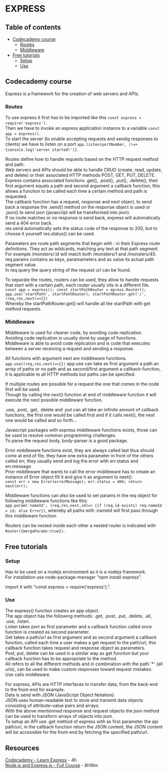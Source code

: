 # EXPRESS

## Table of contents
- [Codecademy course](#Codecademy-course)
  - [Routes](#Routes)
  - [Middleware](#Middleware)
- [Free tutorials](#Free-tutorials)
  - [Setup](#Setup)
  - [Use](#Use)

## Codecademy course

Express is a framework for the creation of web servers and APIs.

### Routes
To use express it first has to be imported like this `const express = require('express')`.<br>
Then we have to invoke an express application instance to a variable `const app = express()`.<br>
To start the server (to enable accepting requests and sendig responses to clients) we have to listen on a port `app.listen(portNumber, ()=>{console.log('server started!')}`.

Routes define how to handle requests based on the HTTP request method and path.<br>
Web servers and APIs should be able to handle CRUD (create, read, update, and delete) or their associated HTTP methods POST, GET, PUT, DELETE.<br>
Express contains associated functions .get(), .post(), .put(), .delete(), their first argument equals a path and second argument a callback function, this allows a function to be called each time a certain method and path is requested.<br>
The callback function has a request, response and next object, to send back a response the .send() method on the response object is used or .json() to send json (javascript will be transformed into json).<br>
If no route matches or no response is send back, express will automatically send a 404 error back.<br>
res.send automatically sets the status code of the response to 200, but to choose it yourself res.status() can be used.

Parameters are route path segments that begin with : in their Express route definitions. They act as wildcards, matching any text at that path segment. For example /monsters/:id will match both /monsters/1 and /monsters/45. req.params contains as keys, paramameters and as value its actual path segment value. <br>
In req.query the query string of the request url can be found.

To separate the routes, routers can be used, they allow to handle requests that start with a certain path, each router usually sits in a different file.<br>
`const app = express(); const startPathRouter = epress.Router(); app.use('startPath', startPathRouter); startPathRouter.get('/', (req,res,next)=>{})`<br>
Whereby the startPathRouter.get() will handle all the startPath with get method requests.

### Middleware
Middleware is used for cleaner code, by avoiding code replication.<br>
Avoiding code replication is usually done by usage of functions.<br>
Middleware is able to avoid code replication and is code that executes between a server receiving a request and sending a response.<br>

All functions with argument next are middleware functions.
`app.use((req,res,next)=>{})` app.use can take as first argument a path an array of paths or no path and as second/first argument a callback-function, it is applicable to all HTTP methods but paths can be specified.

If multiple routes are possible for a request the one that comes in the code first will be used.<br>
Though by calling the next() function at end of middleware function it will execute the next possible middleware function.

.use, .post, .get, .delete and .put can all take an infinite amount of callback functions, the first one would be called first and if it calls next(), the next one would be called and so forth...

Javascript packages with express middleware functions exists, those can be used to resolve common programming challenges.<br>
To parse the request body, body-parser is a good package.

Error middleware functions exist, they are always called last thus should come at end of file, they have one extra parameter in front of the others called err, they usually send and log the error with err.status and err.message.<br>
Prior middleware that wants to call the error middleware has to create an instance of Error object fill it and give it as argument to next():<br>
`const err = new Error(errorMessage); err.status = 404; return next(err);`

Middleware functions can also be used to set params in the req object for following middleware functions like this:<br>
`app.param('nameId', (req,res,next,id)=> {if (req.id exists) req.nameId = id; else Error})`, whereby all paths with :nameId will first pass through this middleware function.

Routers can be nested inside each other a nested router is indicated with `Router({mergeParams:true})`.

## Free tutorials

### Setup
Has to be used on a nodejs environment as it is a nodejs framework.<br>
For installation use node-package-manager "npm install express".

import it with "const express = require('express');".

### Use
The express() function creates an app object.<br>
The app object has the following methods: .get, .post, .put, .delete, .all, .use, .listen.<br>
Listen takes port as first parameter and a callback function called once function is created as second parameter.<br>
Get takes a path/url as first argument and as second argument a callback function, called each time a user makes a get request to the path/url, this callback function takes request and response object as parameters. <br>
Post, put, delete can be used in a similar way as get function but your callback function has to be appropriate to the method.<br>
All refers to all the different methods and in combination with the path '*' (all urls), can be used to make custom responses toward request mistakes.<br>
Use calls middleware.

For express, APIs are HTTP interfaces to transfer data, from the back-end to the front-end for example.<br>
Data is send with JSON (JavaScript Object Notation). <br>
JSON uses human-readable text to store and transmit data objects consisting of attribute–value pairs and arrays.<br>
With the above mentionned response and request objects the json method can be used to transform arrays of objects into json.<br>
To setup an API use .get method of express with as first parameter the api path/url, in the callback function return the JSON content, the JSON content will be accessible for the front-end by fetching the specified path/url.

## Resources
[Codecademy - Learn Express](https://www.codecademy.com/learn/learn-express) - 4h<br>
[Node.js and Express.js - Full Course](https://www.youtube.com/watch?v=Oe421EPjeBE) - 8h16m<br>
